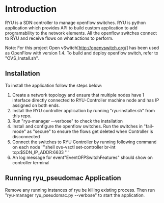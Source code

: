 Introduction
==============

RYU is a SDN controller to manage openflow switches. RYU is python application which provides API to build custom application to add programability to the network elements. All the openflow switches connect to RYU and receive flows on what actions to perform. 

Note: For this project Open vSwitch[http://openvswitch.org/] has been used as OpenFlow with version 1.4. To build and deploy openflow switch, refer to "OVS_Install.sh".

Installation
-------------

To install the application follow the steps below:
1) Create a network topology and ensure that multiple nodes have 1 interface directly connected to RYU-Controller machine node and has IP assigned on both ends.
2) Install the RYU controller application by running "ryu-installer.sh" from this repo.
3) Run "ryu-manager --verbose" to check the installation
4) Install and configure the openflow switches. Run the switches in "fail-mode" as "secure" to ensure the flows get deleted when Controller is disconnected
5) Connect the switches to RYU Controller by running following command on each node 
 '''shell
 ovs-vsctl set-controller br-int tcp:$SDN_IP_ADDR:6633
 '''
6) An log message for event"EventOFPSwitchFeatures" should show on controller terminal

Running ryu_pseudomac Application
---------------------------------

Remove any running instances of ryu be killing existing process. Then run "ryu-manager ryu_pseudomac.py --verbose" to start the application.

